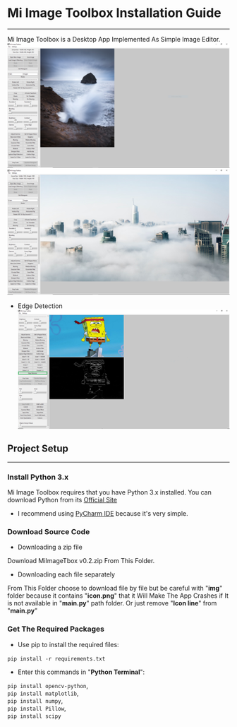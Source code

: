 # **Mi Image Toolbox Installation Guide**
___
Mi Image Toolbox is a Desktop App Implemented As Simple Image Editor.
![img.png](img/img.png)
![img2.png](img/img2.png)
* Edge Detection
![img3.png](img/img3.png)

## Project Setup
___
### Install Python 3.x
Mi Image Toolbox requires that you have Python 3.x installed. 
You can download Python from its [Official Site][1]

- I recommend using [PyCharm IDE][2] because it's very simple.

### Download Source Code
* Downloading a zip file

Download MiImageTbox v0.2.zip From This Folder.

* Downloading each file separately

From This Folder choose to download file by file but be careful with "**img**" folder because it contains 
"**icon.png**" that it Will Make The App Crashes if It is not available in "**main.py**" path folder. Or just remove "**Icon line**" from "**main.py**"

### Get The Required Packages
* Use pip to install the required files: 

`pip install -r requirements.txt`

* Enter this commands in "**Python Terminal**": 

`pip install opencv-python`,    
`pip install matplotlib`,   
`pip install numpy`,    
`pip install Pillow`,   
`pip install scipy`


[1]: https://www.python.org/ 
[2]: https://www.jetbrains.com/pycharm/
[3]: https://drive.google.com/drive/folders/1ht6lQk2k1Yu5f8ley_5e74yr22EhrUk3?usp=sharing 
